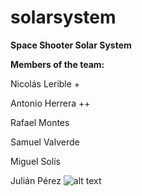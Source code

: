 # solarsystem
**Space Shooter Solar System**

**Members of the team:**

Nicolás Lerible +

Antonio Herrera ++

Rafael Montes

Samuel Valverde

Miguel Solís

Julián Pérez
![alt text](https://aasnova.org/wp-content/uploads/2016/11/fig13.jpg)
